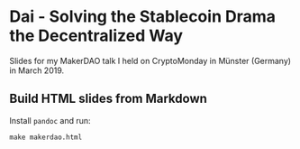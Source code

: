 # Dai - Solving the Stablecoin Drama the Decentralized Way

Slides for my MakerDAO talk I held on CryptoMonday in Münster (Germany) in March 2019.

## Build HTML slides from Markdown

Install ``pandoc`` and run:

    make makerdao.html
